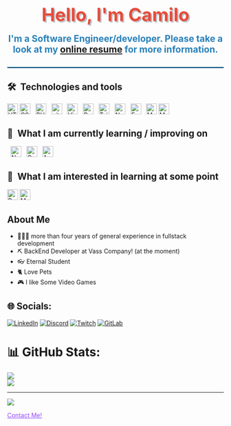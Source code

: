 <div align="center">
  <h1 style="font-size: 3em; color: #e74c3c; text-align: center; text-shadow: 3px 3px #bdc3c7;">Hello, I'm Camilo</h1>
  <h4 style="font-size: 1.5em; color: #2980b9; text-align: center; margin-top: -10px;">I'm a Software Engineer/developer. Please take a look at my <a href="https://cquiroga.github.io/Portfolio/ES/" target="_blank">online resume</a> for more information.</h4>
</div>

<hr style="border: 1px solid #3498db; margin: 20px 0;">

## 🛠  Technologies and tools

<a name="learning-now"></a>

<img src="https://img.shields.io/badge/HTML5-282C34?logo=html5&logoColor=E34F26" alt="HTML5 logo" title="HTML5" height="25" />&nbsp;<img src="https://img.shields.io/badge/CSS3-282C34?logo=css3&logoColor=1572B6" alt="CSS3 logo" title="CSS3" height="25" />
&nbsp;
<img src="https://img.shields.io/badge/php-282C34?logo=php&logoColor=777BB4" alt="PHP logo" title="PHP" height="25" />
&nbsp;
<img src="https://img.shields.io/badge/git-282C34?logo=git&logoColor=F05032" alt="git logo" title="git" height="25" />
&nbsp;
<img src="https://img.shields.io/badge/VS%20Code-282C34?logo=visual-studio-code&logoColor=007ACC" alt="Visual Studio Code logo" title="Visual Studio Code" height="25" />
&nbsp;
<img src="https://img.shields.io/badge/React-20232A?logo=react&logoColor=61DAFB" alt="React" title="React" height="25" />
&nbsp;
<img src="https://img.shields.io/badge/Tailwind%20CSS-282C34?logo=tailwind-css&logoColor=38B2AC" alt="Tailwind CSS logo" title="Tailwind CSS" height="25" />
&nbsp;
<img src="https://img.shields.io/badge/Node.js-282C34?logo=node.js&logoColor=339933" alt="Node.js logo" title="Node.js" height="25" />
&nbsp;
<img src="https://img.shields.io/badge/Express-282C34?logo=express&logoColor=FFFFFF" alt="Express.js logo" title="Express.js" height="25" />
&nbsp;
<img src="https://img.shields.io/badge/mysql-282C34?logo=mysql&logoColor=4479A1" alt="MySQL logo" title="MySQL" height="25" />
<img src="https://img.shields.io/badge/mongodb-282C34?logo=mongodb&logoColor=47A248" alt="MongoDB logo" title="MongoDB" height="25" />

## 📖  What I am currently learning / improving on

&nbsp;
<img src="https://img.shields.io/badge/Next.js-282C34?logo=next.js&logoColor=FFFFFF" alt="Next.js logo" title="Next.js" height="25" />
&nbsp;
<img src="https://img.shields.io/badge/GraphQL-282C34?logo=graphql&logoColor=E10098" alt="GraphQL logo" title="GraphQL" height="25" />
&nbsp;
<img src="https://img.shields.io/badge/Amazon_AWS-232F3E?logo=amazon-aws&logoColor=white" alt="AWS" title="AWS" height="25" />

## 👾  What I am interested in learning at some point

<img src="https://img.shields.io/badge/React_Native-20232A?logo=react&logoColor=61DAFB" alt="React Native" title="React Native" height="25" />
<img src="https://img.shields.io/badge/MongoDB-282C34?logo=mongodb&logoColor=47A248" alt="MongoDB logo" title="MongoDB" height="25" />

## About Me

- 🏃‍♂️‍➡️ more than four years of general experience in fullstack development
- ⛏️ BackEnd Developer at Vass Company! (at the moment)
- 👓 Eternal Student
- 🐈 Love Pets
- 🎮 I like Some Video Games

## 🌐 Socials:
[![LinkedIn](https://img.shields.io/badge/LinkedIn-%230077B5.svg?logo=linkedin&logoColor=white)](https://www.linkedin.com/in/camilo-quiroga-b33b38131/)
[![Discord](https://img.shields.io/badge/Discord_(NEW)-%232C2F33.svg?logo=discord&logoColor=white)](https://discord.gg/7qxjemXx)
[![Twitch](https://img.shields.io/badge/Twitch-%239146FF.svg?logo=twitch&logoColor=white)](https://www.twitch.tv/monstertruck_env)
[![GitLab](https://img.shields.io/badge/GitLab-%23181717.svg?logo=gitlab&logoColor=white)](https://gitlab.com/camilo.quirogam)

# 📊 GitHub Stats:
![](https://github-readme-streak-stats.herokuapp.com/?user=CQuiroga&theme=react&hide_border=false)<br/>
![](https://github-readme-stats.vercel.app/api/top-langs/?username=CQuiroga&theme=react&hide_border=false&include_all_commits=true&count_private=true&layout=compact)

---
[![](https://visitcount.itsvg.in/api?id=CQuiroga&icon=0&color=0)](https://visitcount.itsvg.in)

<a href="https://cquiroga.github.io/Portfolio/ES/" target="_blank" style="color: #9146FF;">Contact Me!</a>

